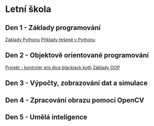# Letní škola 

## Den 1 - Základy programování

[Základy Pythonu](zaklady_programovani.ipynb)
[Příklady řešené v Pythonu](zaklady_programovani_priklady.ipynb)

## Den 2 - Objektově orientované programování

[Projekt - kontroler pro dice blackjack koth](blackjack_koth.ipynb)
[Základy OOP](zaklady_OOP.ipynb)

## Den 3 - Výpočty, zobrazování dat a simulace


## Den 4 - Zpracování obrazu pomocí OpenCV


## Den 5 - Umělá inteligence

